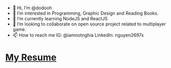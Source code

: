 - 👋 Hi, I’m @dodooh
- 👀 I’m interested in Programming, Graphic Design and Reading Books.
- 🌱 I’m currently learning NodeJS and ReactJS
- 💞️ I’m looking to collaborate on open source project related to multiplayer game.
- 📫 How to reach me 
IG: @iamnotnghia
LinkedIn: nguyen2697s
# [My Resume](https://dodooh.github.io/)
<!---
dodooh/dodooh is a ✨ special ✨ repository because its `README.md` (this file) appears on your GitHub profile.
You can click the Preview link to take a look at your changes.
--->
